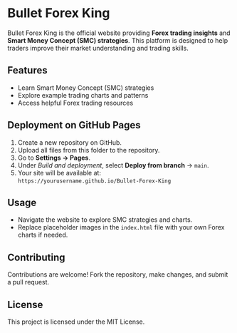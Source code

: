 # Bullet Forex King

Bullet Forex King is the official website providing **Forex trading insights** and **Smart Money Concept (SMC) strategies**. This platform is designed to help traders improve their market understanding and trading skills.

## Features
- Learn Smart Money Concept (SMC) strategies
- Explore example trading charts and patterns
- Access helpful Forex trading resources

## Deployment on GitHub Pages
1. Create a new repository on GitHub.
2. Upload all files from this folder to the repository.
3. Go to **Settings → Pages**.
4. Under *Build and deployment*, select **Deploy from branch** → `main`.
5. Your site will be available at:  
   `https://yourusername.github.io/Bullet-Forex-King`

## Usage
- Navigate the website to explore SMC strategies and charts.
- Replace placeholder images in the `index.html` file with your own Forex charts if needed.

## Contributing
Contributions are welcome! Fork the repository, make changes, and submit a pull request.

## License
This project is licensed under the MIT License.
